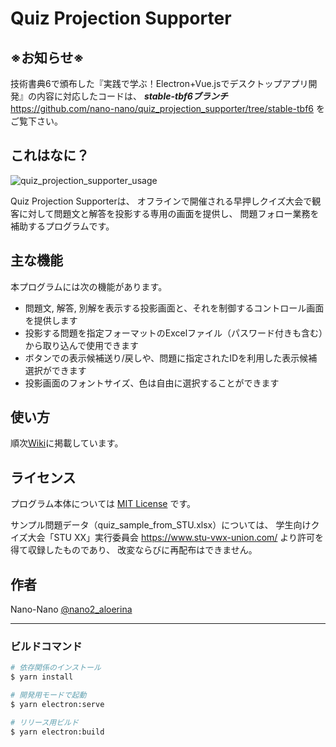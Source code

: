 # Quiz Projection Supporter


## ※お知らせ※

技術書典6で頒布した『実践で学ぶ！Electron+Vue.jsでデスクトップアプリ開発』の内容に対応したコードは、
***stable-tbf6ブランチ*** https://github.com/nano-nano/quiz_projection_supporter/tree/stable-tbf6 をご覧下さい。


## これはなに？

![quiz_projection_supporter_usage](https://user-images.githubusercontent.com/29051777/76173353-351fc880-61e2-11ea-9248-7077cd72be04.png)

Quiz Projection Supporterは、
オフラインで開催される早押しクイズ大会で観客に対して問題文と解答を投影する専用の画面を提供し、
問題フォロー業務を補助するプログラムです。

## 主な機能

本プログラムには次の機能があります。

 - 問題文, 解答, 別解を表示する投影画面と、それを制御するコントロール画面を提供します
 - 投影する問題を指定フォーマットのExcelファイル（パスワード付きも含む）から取り込んで使用できます
 - ボタンでの表示候補送り/戻しや、問題に指定されたIDを利用した表示候補選択ができます
 - 投影画面のフォントサイズ、色は自由に選択することができます

## 使い方

順次[Wiki](https://github.com/nano-nano/quiz_projection_supporter/wiki)に掲載しています。

## ライセンス

プログラム本体については [MIT License](https://github.com/tcnksm/tool/blob/master/LICENCE) です。

サンプル問題データ（quiz_sample_from_STU.xlsx）については、
学生向けクイズ大会「STU XX」実行委員会 https://www.stu-vwx-union.com/ より許可を得て収録したものであり、
改変ならびに再配布はできません。

## 作者

Nano-Nano
[@nano2_aloerina](https://twitter.com/nano2_aloerina)

---

### ビルドコマンド

``` bash
# 依存関係のインストール
$ yarn install

# 開発用モードで起動
$ yarn electron:serve

# リリース用ビルド
$ yarn electron:build

```
